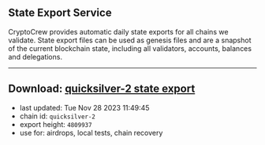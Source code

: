 ## State Export Service
CryptoCrew provides automatic daily state exports for all chains we validate. State export files can be used as genesis files and are a snapshot of the current blockchain state, including all validators, accounts, balances and delegations.

---
**Download: [quicksilver-2 state export](https://dl.ccvalidators.com/SERVICE/quicksilver/quicksilver-2_export_4809937.json)**
---

- last updated: Tue Nov 28 2023 11:49:45
- chain id: `quicksilver-2`
- export height: `4809937`
- use for: airdrops, local tests, chain recovery
